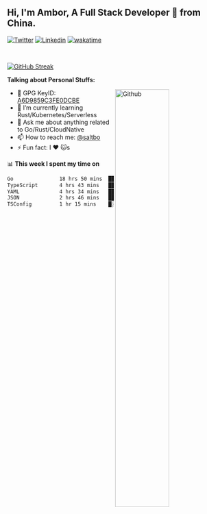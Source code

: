 ## Hi, I'm Ambor, A Full Stack Developer 🚀 from China.

[![Twitter](https://img.shields.io/badge/-saltbo-1ca0f1?style=flat&logo=twitter&logoColor=white)](https://twitter.com/rdsaltbo)
[![Linkedin](https://img.shields.io/badge/-saltbo-blue?style=flat&logo=Linkedin&logoColor=white)](https://www.linkedin.com/in/saltbo/)
[![wakatime](https://wakatime.com/badge/user/f82b1c77-faab-48cd-aef5-a12c0aff104b.svg)](https://wakatime.com/@f82b1c77-faab-48cd-aef5-a12c0aff104b)

&nbsp;  

[![GitHub Streak](http://github-readme-streak-stats.herokuapp.com?user=saltbo&hide_border=true&date_format=M%20j%5B%2C%20Y%5D)](https://git.io/streak-stats)

**Talking about Personal Stuffs:**
<!-- Any image aligned to the right. Beware the width  -->
<img width="50%" align="right" alt="Github" src="https://raw.githubusercontent.com/saltbo/saltbo/master/images/git-header.svg" />

- 🤘 GPG KeyID: [A6D9859C3FE0DCBE](https://saltbo.cn/pgp_keys.asc)
- 🌱 I’m currently learning Rust/Kubernetes/Serverless
- 💬 Ask me about anything related to Go/Rust/CloudNative
- 📫 How to reach me: [@saltbo](https://t.me/saltbo)
- ⚡ Fun fact: I :heart: :cat:s


📊 **This week I spent my time on**
<!--START_SECTION:waka-->

```txt
Go               18 hrs 50 mins  █████████████░░░░░░░░░░░░   52.00 %
TypeScript       4 hrs 43 mins   ███▒░░░░░░░░░░░░░░░░░░░░░   13.03 %
YAML             4 hrs 34 mins   ███░░░░░░░░░░░░░░░░░░░░░░   12.64 %
JSON             2 hrs 46 mins   ██░░░░░░░░░░░░░░░░░░░░░░░   07.64 %
TSConfig         1 hr 15 mins    █░░░░░░░░░░░░░░░░░░░░░░░░   03.49 %
```

<!--END_SECTION:waka-->
